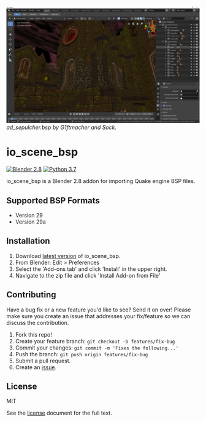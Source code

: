 [![io_scene_bsp](.media/header.png)](https://github.com/JoshuaSkelly/io_scene_bsp)
*ad_sepulcher.bsp by G1ftmacher and Sock.*

# io_scene_bsp

[![Blender 2.8](https://img.shields.io/badge/blender-2.8-%23f4792b.svg)]() [![Python 3.7](https://img.shields.io/badge/python-3.7-blue.svg)]()

io_scene_bsp is a Blender 2.8 addon for importing Quake engine BSP files.

## Supported BSP Formats
- Version 29
- Version 29a

## Installation
1. Download [latest version](https://github.com/joshuaskelly/io_scene_bsp/releases/latest) of io_scene_bsp.
2. From Blender: Edit > Preferences
3. Select the 'Add-ons tab' and click 'Install' in the upper right.
4. Navigate to the zip file and click 'Install Add-on from File'

## Contributing
Have a bug fix or a new feature you'd like to see? Send it on over! Please make sure you create an issue that addresses your fix/feature so we can discuss the contribution.

1. Fork this repo!
2. Create your feature branch: `git checkout -b features/fix-bug`
3. Commit your changes: `git commit -m 'Fixes the following...'`
4. Push the branch: `git push origin features/fix-bug`
5. Submit a pull request.
6. Create an [issue](https://github.com/joshuaskelly/io_scene_bsp/issues/new).

## License
MIT

See the [license](./LICENSE) document for the full text.
